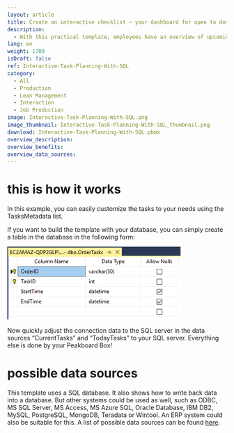 ```yaml
---
layout: article
title: Create an interactive checklist – your dashboard for open to dos 
description: 
  - With this practical template, employees have an overview of upcoming tasks at all times and they can manage orders or projects even more efficiently. In addition, the upcoming tasks to be completed are displayed and they can directly see how much time has been scheduled for the task. If the Peakboard Box is connected to a touchscreen, it is also possible to record how long it takes for a task to be completed. With a click on the touchscreen, this information is saved in an SQL server and helps you to optimize processes in the long term. Download now for free! 
lang: en
weight: 1700
isDraft: false
ref: Interactive-Task-Planning-With-SQL
category:
  - All
  - Production
  - Lean Management
  - Interaction
  - Job Production
image: Interactive-Task-Planning-With-SQL.png
image_thumbnail: Interactive-Task-Planning-With-SQL_thumbnail.png
download: Interactive-Task-Planning-With-SQL.pbmx
overview_description:
overview_benefits:
overview_data_sources:
---
```

# this is how it works 

In this example, you can easily customize the tasks to your needs using the TasksMetadata list.

If you want to build the template with your database, you can simply create a table in the database in the following form: 

![](img/SQL-Database-Overview.png)

Now quickly adjust the connection data to the SQL server in the data sources “CurrentTasks” and “TodayTasks” to your SQL server. Everything else is done by your Peakboard Box!


# possible data sources

This template uses a SQL database. It also shows how to write back data into a database. But other systems could be used as well, such as ODBC, MS SQL Server, MS Access, MS Azure SQL, Oracle Database, IBM DB2, MySQL, PostgreSQL, MongoDB, Teradata or Wintool. An ERP system could also be suitable for this. A list of possible data sources can be found [here](https://peakboard.com/en/interfaces/).
